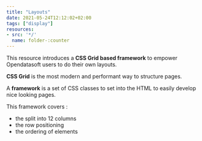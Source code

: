 ```yaml
---
title: "Layouts"
date: 2021-05-24T12:12:02+02:00
tags: ["display"]
resources:
- src: '*/'
  name: folder-:counter
---
```


This resource introduces a **CSS Grid based framework** to empower Opendatasoft users to do their own layouts. 

**CSS Grid** is the most modern and performant way to structure pages. 

A **framework** is a set of CSS classes to set into the HTML to easily develop nice looking pages. 

This framework covers :
  - the split into 12 columns 
  - the row positioning
  - the ordering of elements
